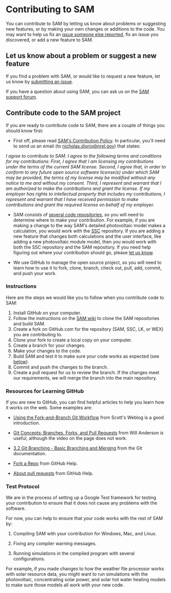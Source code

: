 # Contributing to SAM

You can contribute to SAM by letting us know about problems or suggesting new features, or by making your own changes or additions to the code. You may want to help us fix an [issue someone else reported](https://github.com/NREL/SAM/issues), fix an issue you discovered, or add a new feature to SAM.

## Let us know about a problem or suggest a new feature

If you find a problem with SAM, or would like to request a new feature, let us know by [submitting an issue](https://github.com/NREL/SAM/issues/new).

If you have a question about using SAM, you can ask us on the [SAM support forum](https://sam.nrel.gov/support).

## Contribute code to the SAM project

If you are ready to contribute code to SAM, there are a couple of things you should know first:

* First off, please read [SAM's Contribution Policy](https://github.com/NREL/SAM/wiki/Contribution-Policy).  In particular, you'll need to send us an email (to [nicholas.diorio@nrel.gov](nicholas.diorio@nrel.gov)) that states:

_I agree to contribute to SAM. I agree to the following terms and conditions for my contributions: First, I agree that I am licensing my contributions under the terms of the current SAM license. Second, I agree that, in order to conform to any future open source software license(s) under which SAM may be provided, the terms of my license may be modified without any notice to me and without my consent. Third, I represent and warrant that I am authorized to make the contributions and grant the license. If my employer has rights to intellectual property that includes my contributions, I represent and warrant that I have received permission to make contributions and grant the required license on behalf of my employer._

* SAM consists of [several code repositories](https://github.com/NREL/SAM/wiki/Software-Dependencies), so you will need to determine where to make your contribution. For example, if you are making a change to the way SAM's detailed photovoltaic model makes a calculation, you would work with the [SSC](https://github.com/NREL/SSC) repository. If you are adding a new feature that changes both calculations and the user interface, like adding a new photovoltaic module model, then you would work with both the SSC repository and the SAM repository. If you need help figuring out where your contribution should go, please [let us know](mailto://sam.support@nrel.gov).

* We use GitHub to manage the open source project, so you will need to learn how to use it to fork, clone, branch, check out, pull, add, commit, and push your work. 

### Instructions

Here are the steps we would like you to follow when you contribute code to SAM:

1. Install GitHub on your computer.
1. Follow the instructions on the [SAM wiki](https://github.com/NREL/sam/wiki) to clone the SAM repositories and build SAM.
1. Create a fork on GitHub.com for the repository (SAM, SSC, LK, or WEX) you are contributing to.
1. Clone your fork to create a local copy on your computer.
1. Create a branch for your changes.
1. Make your changes to the code.
1. Build SAM and test it to make sure your code works as expected (see [below](#test-protocol)).
1. Commit and push the changes to the branch.
1. Create a pull request for us to review the branch. If the changes meet our requirements, we will merge the branch into the main repository.

### Resources for Learning GitHub

If you are new to GitHub, you can find helpful articles to help you learn how it works on the web. Some examples are:

* [Using the Fork-and-Branch Git Workflow](https://blog.scottlowe.org/2015/01/27/using-fork-branch-git-workflow/) from Scott's Weblog is a good introduction.

* [Git Concepts: Branches, Forks, and Pull Requests](http://willi.am/blog/2014/05/12/git-concepts-branches-forks-and-pull-requests/) from Will Anderson is useful, although the video on the page does not work.

* [3.2 Git Branching - Basic Branching and Merging](https://www.git-scm.com/book/en/v2/Git-Branching-Basic-Branching-and-Merging) from the Git documentation.

* [Fork a Repo](https://help.github.com/articles/fork-a-repo/) from GitHub Help.

* [About pull requests](https://help.github.com/articles/about-pull-requests/) from GitHub Help.

### Test Protocol

We are in the process of setting up a Google Test framework for testing your contribution to ensure that it does not cause any problems with the software. 

For now, you can help to ensure that your code works with the rest of SAM by:

1. Compiling SAM with your contribution for Windows, Mac, and Linux.

3. Fixing any compiler warning messages.

3. Running simulations in the compiled program with several configurations.

For example, if you made changes to how the weather file processor works with solar resource data, you might want to run simulations with the photovoltaic, concentrating solar power, and solar hot water heating models to make sure those models all work with your new code.
